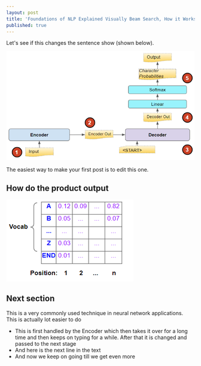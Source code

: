 ```yaml
---
layout: post
title: 'Foundations of NLP Explained Visually Beam Search, How it Works'
published: true
---
```


Let's see if this changes the sentence show (shown below).

![Seq to Seq](https://github.com/ketanhdoshi/now/raw/master/images/Seq-Seq.png)

The easiest way to make your first post is to edit this one.

## How do the product output

![Predictions](https://github.com/ketanhdoshi/now/raw/master/images/Pred-1.png)

## Next section

This is a very commonly used technique in neural network applications. This is actually lot easier to do

- This is first handled by the Encoder which then takes it over for a long time and then keeps on typing for a while. After that it is changed and passed to the next stage
- And here is the next line in the text
- And now we keep on going till we get even more

